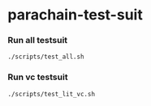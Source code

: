 # parachain-test-suit

### Run all testsuit
```shell
./scripts/test_all.sh
```

### Run vc testsuit
```shell
./scripts/test_lit_vc.sh
```
